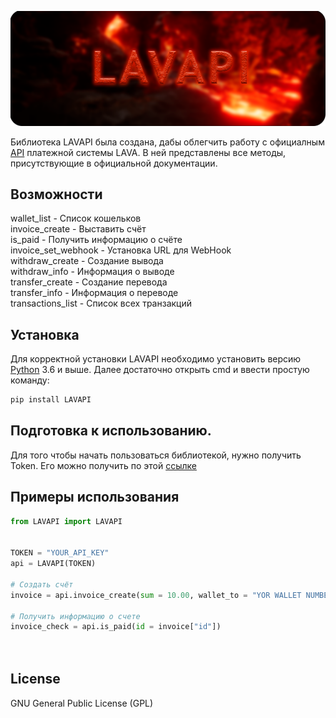 [![N|Solid](https://github.com/DIMFLIX-OFFICIAL/LAVAPI/blob/main/LAVAPI%20Banner.png?raw=true)](https://nodesource.com/products/nsolid)


Библиотека LAVAPI была создана, дабы облегчить работу c официалным [API](https://dev.lava.ru/) платежной системы LAVA.
В ней представлены все методы, присутствующие в официальной документации.
  
## Возможности

wallet_list - Список кошельков<br>
invoice_create - Выставить счёт<br>
is_paid - Получить информацию о счёте<br>
invoice_set_webhook - Установка URL для WebHook<br>
withdraw_create - Создание вывода<br>
withdraw_info - Информация о выводе<br>
transfer_create - Создание перевода<br>
transfer_info - Информация о переводе<br>
transactions_list - Список всех транзакций<br>




## Установка

Для корректной установки LAVAPI необходимо установить версию [Python](https://www.python.org/) 3.6 и выше.
Далее достаточно открыть cmd и ввести простую команду:
```cmd
pip install LAVAPI
```

## Подготовка к использованию.
Для того чтобы начать пользоваться библиотекой, нужно получить Token.
Его можно получить по этой [ссылке](https://lava.ru/dashboard/settings/api)


## Примеры использования
``` python
from LAVAPI import LAVAPI


TOKEN = "YOUR_API_KEY"
api = LAVAPI(TOKEN)

# Создать счёт
invoice = api.invoice_create(sum = 10.00, wallet_to = "YOR WALLET NUMBER", comment = "LAVAPI invoice_create test!")

# Получить информацию о счете
invoice_check = api.is_paid(id = invoice["id"])




```



## License

GNU General Public License (GPL)
